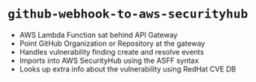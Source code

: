 # `github-webhook-to-aws-securityhub`

* AWS Lambda Function sat behind API Gateway
* Point GitHub Organization or Repository at the gateway
* Handles vulnerability finding create and resolve events
* Imports into AWS SecurityHub using the ASFF syntax
* Looks up extra info about the vulnerability using RedHat CVE DB
